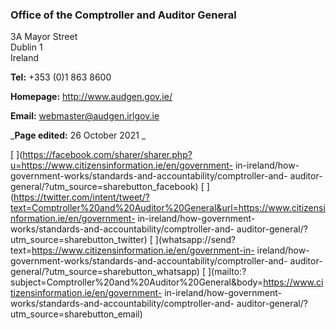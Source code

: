 ###  Office of the Comptroller and Auditor General

3A Mayor Street  
Dublin 1  
Ireland

**Tel:** +353 (0)1 863 8600

**Homepage:** [ http://www.audgen.gov.ie/ ](http://www.audgen.gov.ie/)

**Email:** [ webmaster@audgen.irlgov.ie ](mailto:webmaster@audgen.irlgov.ie)

_**Page edited:** 26 October 2021 _

[
](https://facebook.com/sharer/sharer.php?u=https://www.citizensinformation.ie/en/government-
in-ireland/how-government-works/standards-and-accountability/comptroller-and-
auditor-general/?utm_source=sharebutton_facebook) [
](https://twitter.com/intent/tweet/?text=Comptroller%20and%20Auditor%20General&url=https://www.citizensinformation.ie/en/government-
in-ireland/how-government-works/standards-and-accountability/comptroller-and-
auditor-general/?utm_source=sharebutton_twitter) [
](whatsapp://send?text=https://www.citizensinformation.ie/en/government-in-
ireland/how-government-works/standards-and-accountability/comptroller-and-
auditor-general/?utm_source=sharebutton_whatsapp) [
](mailto:?subject=Comptroller%20and%20Auditor%20General&body=https://www.citizensinformation.ie/en/government-
in-ireland/how-government-works/standards-and-accountability/comptroller-and-
auditor-general/?utm_source=sharebutton_email) [ ](javascript:void\(0\))

